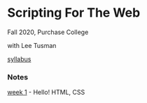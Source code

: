 # Scripting For The Web

Fall 2020, Purchase College

with Lee Tusman

[syllabus](syllabus/)

### Notes

[week 1](week1/) - Hello! HTML, CSS 

